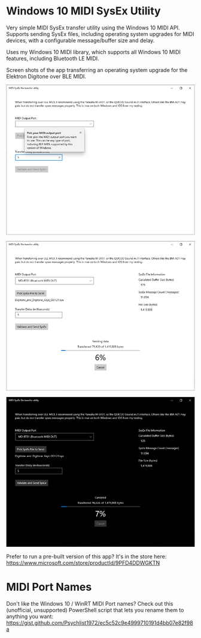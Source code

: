 # Windows 10 MIDI SysEx Utility

Very simple MIDI SysEx transfer utility using the Windows 10 MIDI API. Supports sending SysEx files, including operating system upgrades for MIDI devices, with a configurable message/buffer size and delay.

Uses my Windows 10 MIDI library, which supports all Windows 10 MIDI features, including Bluetooth LE MIDI.

Screen shots of the app transferring an operating system upgrade for the Elektron Digitone over BLE MIDI. 

![Screen shot](/images/sysex1.png)

![Screen shot](/images/sysex2.png)

![Dark Mode Screen shot](/images/sysex3.png)

Prefer to run a pre-built version of this app? It's in the store here:
https://www.microsoft.com/store/productId/9PFD4DDWGKTN

# MIDI Port Names
Don't like the Windows 10 / WinRT MIDI Port names? Check out this (unofficial, unsupported) PowerShell script that lets you rename them to anything you want:
https://gist.github.com/Psychlist1972/ec5c52c9e4999710191d4bb07e82f98a

